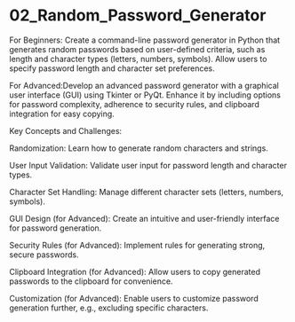 # 02_Random_Password_Generator
For Beginners: Create a command-line password generator in Python that generates random passwords based on user-defined criteria, such as length and character types (letters, numbers, symbols). Allow users to specify password length and character set preferences.

For Advanced:Develop an advanced password generator with a graphical user interface (GUI) using Tkinter or PyQt. Enhance it by including options for password complexity, adherence to security rules, and clipboard integration for easy copying.

Key Concepts and Challenges:

Randomization: Learn how to generate random characters and strings.

User Input Validation: Validate user input for password length and character types.

Character Set Handling: Manage different character sets (letters, numbers, symbols).

GUI Design (for Advanced): Create an intuitive and user-friendly interface for password generation.

Security Rules (for Advanced): Implement rules for generating strong, secure passwords.

Clipboard Integration (for Advanced): Allow users to copy generated passwords to the clipboard for convenience.

Customization (for Advanced): Enable users to customize password generation further, e.g., excluding specific characters.

